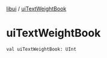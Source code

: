 [libui](index.md) / [uiTextWeightBook](./ui-text-weight-book.md)

# uiTextWeightBook

`val uiTextWeightBook: UInt`